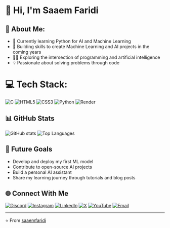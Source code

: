 # 👋 Hi, I'm Saaem Faridi
## 💫 About Me:
- 🔭 Currently learning Python for AI and Machine Learning
- 🌱 Building skills to create Machine Learning and AI projects in the coming years
- 👨‍💻 Exploring the intersection of programming and artificial intelligence
- 💡 Passionate about solving problems through code

# 💻 Tech Stack:
![C](https://img.shields.io/badge/c-%2300599C.svg?style=for-the-badge&logo=c&logoColor=white) ![HTML5](https://img.shields.io/badge/html5-%23E34F26.svg?style=for-the-badge&logo=html5&logoColor=white) ![CSS3](https://img.shields.io/badge/css3-%231572B6.svg?style=for-the-badge&logo=css3&logoColor=white) ![Python](https://img.shields.io/badge/python-3670A0?style=for-the-badge&logo=python&logoColor=ffdd54) ![Render](https://img.shields.io/badge/Render-%46E3B7.svg?style=for-the-badge&logo=render&logoColor=white)

## 📊 GitHub Stats
![GitHub stats](https://github-readme-stats.vercel.app/api?username=YourGitHubUsername&show_icons=true&theme=radical)
![Top Languages](https://github-readme-stats.vercel.app/api/top-langs/?username=YourGitHubUsername&layout=compact&theme=radical)

## 🎯 Future Goals
- Develop and deploy my first ML model
- Contribute to open-source AI projects
- Build a personal AI assistant
- Share my learning journey through tutorials and blog posts

## 🌐 Connect With Me
[![Discord](https://img.shields.io/badge/Discord-%237289DA.svg?logo=discord&logoColor=white)](https://discord.gg/rZNeAWhwht)
[![Instagram](https://img.shields.io/badge/Instagram-%23E4405F.svg?logo=Instagram&logoColor=white)](https://instagram.com/fiardiaa)
[![LinkedIn](https://img.shields.io/badge/LinkedIn-%230077B5.svg?logo=linkedin&logoColor=white)](https://linkedin.com/in/saaem-faridi-0b565b33b/)
[![X](https://img.shields.io/badge/X-black.svg?logo=X&logoColor=white)](https://x.com/saaemfaridi)
[![YouTube](https://img.shields.io/badge/YouTube-%23FF0000.svg?logo=YouTube&logoColor=white)](https://youtube.com/@Fiardia)
[![Email](https://img.shields.io/badge/Email-D14836?logo=gmail&logoColor=white)](mailto:officialsaaem@gmail.com)

---
⭐️ From [saaemfaridi](https://github.com/saaemfaridi)
